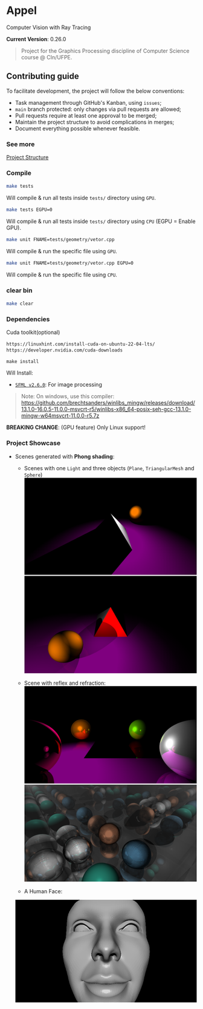 # Appel
Computer Vision with Ray Tracing

<!-- Dont modify this line!!! -->
**Current Version**: 0.26.0

> Project for the Graphics Processing discipline of Computer Science course @ CIn/UFPE.
## Contributing guide
To facilitate development, the project will follow the below conventions:
* Task management through GitHub's Kanban, using `issues`;
* `main` branch protected: only changes via pull requests are allowed;
* Pull requests require at least one approval to be merged;
* Maintain the project structure to avoid complications in merges;
* Document everything possible whenever feasible.

### See more

[Project Structure](./docs/project_structure.md)

### Compile
```sh
make tests
```
 Will compile & run all tests inside `tests/` directory using `GPU`.

```sh
make tests EGPU=0
```
 Will compile & run all tests inside `tests/` directory using `CPU` (EGPU = Enable GPU).

```sh
make unit FNAME=tests/geometry/vetor.cpp
```
Will compile & run the specific file using `GPU`.
```sh
make unit FNAME=tests/geometry/vetor.cpp EGPU=0
```
Will compile & run the specific file using `CPU`.

### clear bin
```sh
make clear
```

### Dependencies
Cuda toolkit(optional)
```
https://linuxhint.com/install-cuda-on-ubuntu-22-04-lts/
https://developer.nvidia.com/cuda-downloads
```

```make
make install
```

Will Install:
* [`SFML v2.6.0`](https://github.com/SFML/SFML): For image processing

> Note: On windows, use this compiler: https://github.com/brechtsanders/winlibs_mingw/releases/download/13.1.0-16.0.5-11.0.0-msvcrt-r5/winlibs-x86_64-posix-seh-gcc-13.1.0-mingw-w64msvcrt-11.0.0-r5.7z

**BREAKING CHANGE**: (GPU feature) Only Linux support!

### Project Showcase

- Scenes generated with **Phong shading**:
    - Scenes with one `Light` and three objects (`Plane`, `TriangularMesh` and `Sphere`)
    ![img](/assets/outputs/project_v1/version_01/image_01.png)
    ![img](/assets/outputs/project_v1/version_03/image_05.png)

    - Scene with reflex and refraction:
    ![img](/assets/outputs/project_v2/version_00/image_02.png)
    ![img](/assets/outputs/project_v2/version_02/image_00.png)

    - A Human Face:

    ![img](/assets/outputs/view/humanFace.png)
